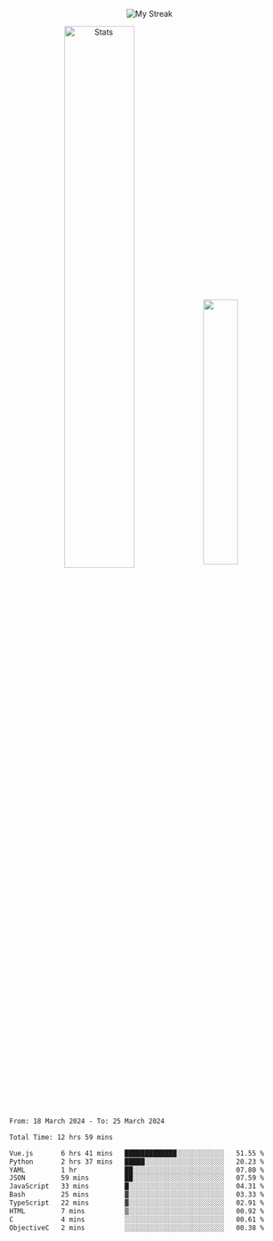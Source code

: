 <p align="center">
<picture>
  <source media="(prefers-color-scheme: dark)" srcset="http://github-readme-streak-stats.herokuapp.com?user=semolik&theme=dark&hide_border=true&background=DD272700">
  <img alt="My Streak" src="http://github-readme-streak-stats.herokuapp.com?user=semolik&hide_border=true">
</picture>
</p>
<div align="center">
  <picture>
    <source media="(prefers-color-scheme: dark)" srcset="https://github-readme-stats.vercel.app/api?username=semolik&show_icons=true&bg_color=DD272700&hide_border=true&theme=dark">
        <img alt="Stats" src="https://github-readme-stats.vercel.app/api?username=semolik&show_icons=true&bg_color=DD272700&hide_border=true" width="50%" >
  </picture>
  <sup>
  <picture>
  <source media="(prefers-color-scheme: dark)" srcset="https://github-readme-stats.vercel.app/api/top-langs/?username=semolik&layout=compact&hide_border=true&bg_color=DD272700&theme=dark">
  <img src="https://github-readme-stats.vercel.app/api/top-langs/?username=semolik&layout=compact&hide_border=true" width="35%" />
  </picture>
  </sup>
</div>
<!--START_SECTION:waka-->

```txt
From: 18 March 2024 - To: 25 March 2024

Total Time: 12 hrs 59 mins

Vue.js       6 hrs 41 mins   █████████████░░░░░░░░░░░░   51.55 %
Python       2 hrs 37 mins   █████░░░░░░░░░░░░░░░░░░░░   20.23 %
YAML         1 hr            ██░░░░░░░░░░░░░░░░░░░░░░░   07.80 %
JSON         59 mins         ██░░░░░░░░░░░░░░░░░░░░░░░   07.59 %
JavaScript   33 mins         █░░░░░░░░░░░░░░░░░░░░░░░░   04.31 %
Bash         25 mins         ▓░░░░░░░░░░░░░░░░░░░░░░░░   03.33 %
TypeScript   22 mins         ▓░░░░░░░░░░░░░░░░░░░░░░░░   02.91 %
HTML         7 mins          ▒░░░░░░░░░░░░░░░░░░░░░░░░   00.92 %
C            4 mins          ░░░░░░░░░░░░░░░░░░░░░░░░░   00.61 %
ObjectiveC   2 mins          ░░░░░░░░░░░░░░░░░░░░░░░░░   00.38 %
```

<!--END_SECTION:waka-->

